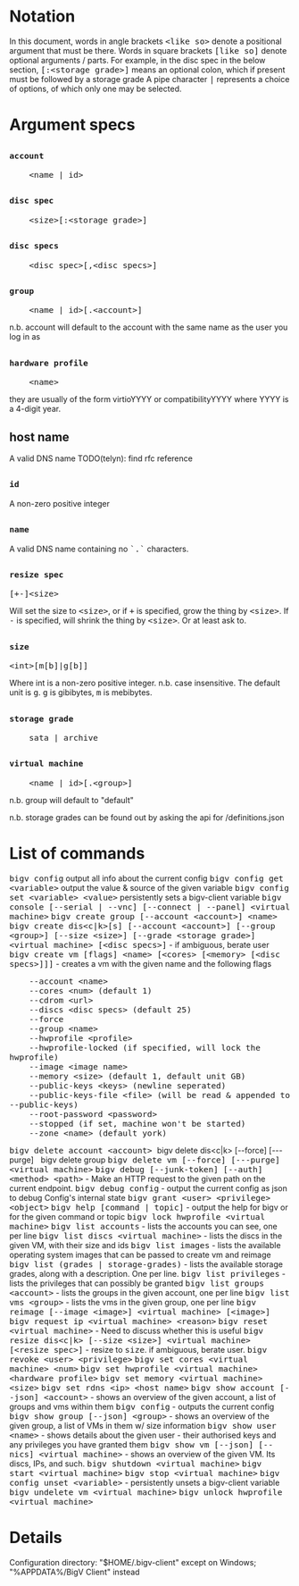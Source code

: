 <style>
code {
    font-size: 11pt
    }
</style>

Notation
========

In this document, words in angle brackets `<like so>` denote a positional argument that must be there.
Words in square brackets `[like so]` denote optional arguments / parts.
For example, in the disc spec in the below section, `[:<storage grade>]` means an optional colon, which if present must be followed by a storage grade
A pipe character `|` represents a choice of options, of which only one may be selected.

Argument specs
==============

`account`
---------------

	    <name | id>

`disc spec`
---------------

	    <size>[:<storage grade>]

`disc specs`
---------------

	    <disc spec>[,<disc specs>]

`group`
---------------

	    <name | id>[.<account>]

n.b. account will default to the account with the same name as the user you log in as

`hardware profile`
---------------

	    <name>

they are usually of the form virtioYYYY or compatibilityYYYY where YYYY is a 4-digit year.

host name
---------

A valid DNS name 
TODO(telyn): find rfc reference

`id`
---------------

A non-zero positive integer

`name`
---------------

A valid DNS name containing no `` `.` `` characters.

`resize spec`
---------------

    [+-]<size>

Will set the size to `<size>`, or if `+` is specified, grow the thing by `<size>`.
If `-` is specified, will shrink the thing by `<size>`. Or at least ask to.

`size`
---------------

	<int>[m[b]|g[b]]

Where int is a non-zero positive integer.
n.b. case insensitive.
The default unit is `g`. `g` is gibibytes, `m` is mebibytes.

`storage grade`
---------------

	    sata | archive

`virtual machine`
---------------

	    <name | id>[.<group>]

n.b. group will default to "default"



n.b. storage grades can be found out by asking the api for /definitions.json

List of commands
================

`bigv config`  output all info about the current config
`bigv config get <variable>`  output the value & source of the given variable
`bigv config set <variable> <value>`  persistently sets a bigv-client variable
`bigv console [--serial | --vnc] [--connect | --panel] <virtual machine>`
`bigv create group [--account <account>] <name>`
`bigv create dis<c|k>[s] [--account <account>] [--group <group>] [--size <size>] [--grade <storage grade>] <virtual machine> [<disc specs>]` - if ambiguous, berate user
`bigv create vm [flags] <name> [<cores> [<memory> [<disc specs>]]]` - creates a vm with the given name and the following flags

	    --account <name>
	    --cores <num> (default 1)
	    --cdrom <url>
	    --discs <disc specs> (default 25)
	    --force
	    --group <name>
	    --hwprofile <profile>
	    --hwprofile-locked (if specified, will lock the hwprofile)
	    --image <image name> 
	    --memory <size> (default 1, default unit GB)
	    --public-keys <keys> (newline seperated)
	    --public-keys-file <file> (will be read & appended to --public-keys)
	    --root-password <password>
	    --stopped (if set, machine won't be started)
	    --zone <name> (default york)
`bigv delete account <account>
`bigv delete dis<c|k> [--force] [---purge] <virtual machine> <disc label>`
`bigv delete group <group>
`bigv delete vm [--force] [---purge] <virtual machine>`
`bigv debug [--junk-token] [--auth] <method> <path>` - Make an HTTP request to the given path on the current endpoint.
`bigv debug config` - output the current config as json to debug Config's internal state
`bigv grant <user> <privilege> <object>`
`bigv help [command | topic]` - output the help for bigv or for the given command or topic
`bigv lock hwprofile <virtual machine>`
`bigv list accounts` - lists the accounts you can see, one per line
`bigv list discs <virtual machine>` - lists the discs in the given VM, with their size and ids
`bigv list images` - lists the available operating system images that can be passed to create vm and reimage
`bigv list (grades | storage-grades)` - lists the available storage grades, along with a description. One per line.
`bigv list privileges` - lists the privileges that can possibly be granted
`bigv list groups <account>` - lists the groups in the given account, one per line
`bigv list vms <group>` - lists the vms in the given group, one per line
`bigv reimage [--image <image>] <virtual machine> [<image>]`
`bigv request ip <virtual machine> <reason>`
`bigv reset <virtual machine>` - Need to discuss whether this is useful
`bigv resize dis<c|k> [--size <size>] <virtual machine> [<resize spec>]` - resize to `size`. if ambiguous, berate user.
`bigv revoke <user> <privilege>`
`bigv set cores <virtual machine> <num>`
`bigv set hwprofile <virtual machine> <hardware profile>`
`bigv set memory <virtual machine> <size>`
`bigv set rdns <ip> <host name>`
`bigv show account [--json] <account>` - shows an overview of the given account, a list of groups and vms within them
`bigv config` - outputs the current config
`bigv show group [--json] <group>` - shows an overview of the given group, a list of VMs in them w/ size information
`bigv show user <name>` - shows details about the given user - their authorised keys and any privileges you have granted them
`bigv show vm [--json] [--nics] <virtual machine>` - shows an overview of the given VM. Its discs, IPs, and such.
`bigv shutdown <virtual machine>`
`bigv start <virtual machine>`
`bigv stop <virtual machine>`
`bigv config unset <variable>` - persistently unsets a bigv-client variable
`bigv undelete vm <virtual machine>`
`bigv unlock hwprofile <virtual machine>`

Details
=======

Configuration directory: "$HOME/.bigv-client" except on Windows; "%APPDATA%/BigV Client" instead

